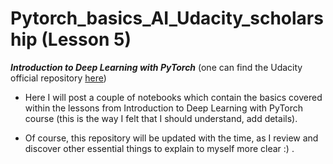 # Pytorch_basics_AI_Udacity_scholarship (Lesson 5)
  ***Introduction to Deep Learning with PyTorch***  (one can find the Udacity official repository [here](https://github.com/udacity/deep-learning-v2-pytorch))

* Here I will post a couple of notebooks which contain the basics covered within the lessons from Introduction to Deep Learning with PyTorch course (this is the way I felt that I should understand, add details). 

* Of course, this repository will be updated with the time, as I review and discover other essential things to explain to myself more clear :) .
